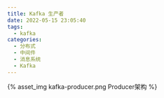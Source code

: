 ```yaml
---
title: Kafka 生产者
date: 2022-05-15 23:05:40
tags:
  - kafka  
categories:
  - 分布式
  - 中间件 
  - 消息系统
  - Kafka   
---
```


<p></p>
<!-- more -->


{% asset_img kafka-producer.png  Producer架构 %}
